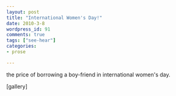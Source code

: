 ```yaml
---
layout: post
title: "International Women's Day!"
date: 2010-3-8
wordpress_id: 91
comments: true
tags: ["see-hear"]
categories:
- prose

---
```

<meta name="_edit_last" content="1" />
<meta name="views" content="750" />
the price of borrowing a boy-friend in international women's day.

[gallery] 
